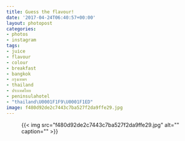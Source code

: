 ```yaml
---
title: Guess the flavour!
date: '2017-04-24T06:40:57+00:00'
layout: photopost
categories:
- photos
- instagram
tags:
- juice
- flavour
- colour
- breakfast
- bangkok
- กรุงเทพฯ
- thailand
- ประเทศไทย
- peninsulahotel
- "thailand\U0001F1F9\U0001F1ED"
image: f480d92de2c7443c7ba527f2da9ffe29.jpg
---
```


<figure class="photo photo--square">
  {{< img src="f480d92de2c7443c7ba527f2da9ffe29.jpg" alt="" caption="" >}}

</figure>




